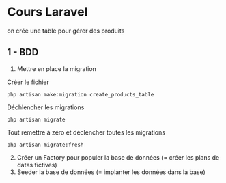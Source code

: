 # Cours Laravel

on crée une table pour gérer des produits

## 1 - BDD

1. Mettre en place la migration

Créer le fichier
```
php artisan make:migration create_products_table
```

Déchlencher les migrations
```
php artisan migrate
```

Tout remettre à zéro et déclencher toutes les migrations
```
php artisan migrate:fresh
```

2. Créer un Factory pour populer la base de données (= créer les plans de datas fictives)
3. Seeder la base de données (= implanter les données dans la base)

